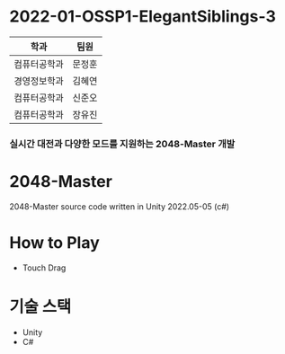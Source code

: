 # 2022-01-OSSP1-ElegantSiblings-3

|학과|팀원|
|------|---|
|컴퓨터공학과|문정훈|
|경영정보학과|김혜연|
|컴퓨터공학과|신준오|
|컴퓨터공학과|장유진|

### 실시간 대전과 다양한 모드를 지원하는 2048-Master 개발

# 2048-Master
2048-Master source code written in Unity 2022.05-05 (c#) 

# How to Play
 - Touch Drag  

# 기술 스택
 - Unity
 - C#
